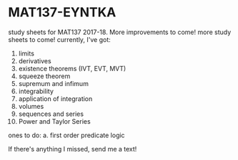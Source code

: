 # MAT137-EYNTKA
study sheets for MAT137 2017-18. More improvements to come! more study sheets to come!
currently, I've got: 
1. limits
2. derivatives
3. existence theorems (IVT, EVT, MVT)
4. squeeze theorem
5. supremum and infimum
6. integrability
7. application of integration
8. volumes
9. sequences and series
10. Power and Taylor Series

ones to do: 
a. first order predicate logic

If there's anything I missed, send me a text!
